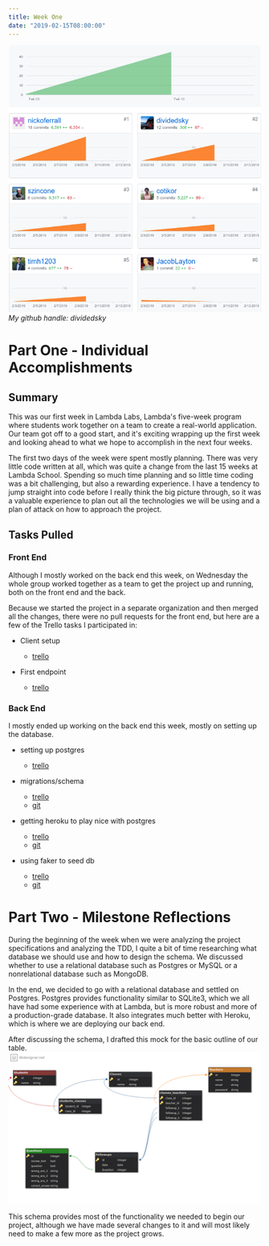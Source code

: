 ```yaml
---
title: Week One
date: "2019-02-15T08:00:00"
---
```

![Contributions](./contribs.png)
*My github handle: dividedsky*

# Part One - Individual Accomplishments
## Summary
This was our first week in Lambda Labs, Lambda's five-week program where students work together on a team to create a real-world application. Our team got off to a good start, and it's exciting wrapping up the first week and looking ahead to what we hope to accomplish in the next four weeks.

The first two days of the week were spent mostly planning. There was very little code written at all, which was quite a change from the last 15 weeks at Lambda School. Spending so much time planning and so little time coding was a bit challenging, but also a rewarding experience. I have a tendency to jump straight into code before I really think the big picture through, so it was a valuable experience to plan out all the technologies we will be using and a plan of attack on how to approach the project.

## Tasks Pulled
### Front End
Although I mostly worked on the back end this week, on Wednesday the whole group worked together as a team to get the project up and running, both on the front end and the back.

Because we started the project in a separate organization and then merged all the changes, there were no pull requests for the front end, but here are a few of the Trello tasks I participated in:

* Client setup
  * [trello](https://trello.com/c/G8lLgBEL/27-install-dependencies-material-ui-create-react-app-react-router-dom-axios-react-testing-library-prettier-eslint-dotenv-papaparse)

* First endpoint
  * [trello](https://trello.com/c/WQj1VhsM/15-get-endpoint-sanity-check-set-up)

### Back End
I mostly ended up working on the back end this week, mostly on setting up the database.

* setting up postgres
  * [trello](https://trello.com/c/h9ZfABmL/22-set-up-postgres)

* migrations/schema
  * [trello](https://trello.com/c/Nfxd1GNd/23-set-up-migrations-and-tables)
  * [git](https://github.com/Lambda-School-Labs/labs10-student-follow/pull/3)

* getting heroku to play nice with postgres
  * [trello](https://trello.com/c/geA2e9xN/45-connect-postgres-db-to-codebase)
  * [git](https://github.com/Lambda-School-Labs/labs10-student-follow/pull/15)

* using faker to seed db
  * [trello](https://trello.com/c/lqKFh0lR/24-use-faker-to-create-teachers)
  * [git](https://github.com/Lambda-School-Labs/labs10-student-follow/pull/11)

# Part Two - Milestone Reflections
During the beginning of the week when we were analyzing the project specifications and analyzing the TDD, I quite a bit of time researching what database we should use and how to design the schema. We discussed whether to use a relational database such as Postgres or MySQL or a nonrelational database such as MongoDB.

In the end, we decided to go with a relational database and settled on Postgres. Postgres provides functionality similar to SQLite3, which we all have had some experience with at Lambda, but is more robust and more of a production-grade database. It also integrates much better with Heroku, which is where we are deploying our back end.

After discussing the schema, I drafted this mock for the basic outline of our table.
![Schema](./schema.png)

This schema provides most of the functionality we needed to begin our project, although we have made several changes to it and will most likely need to make a few more as the project grows.
